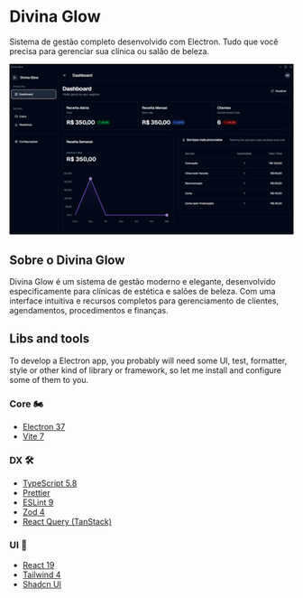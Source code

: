 # Divina Glow

Sistema de gestão completo desenvolvido com Electron. Tudo que você precisa para gerenciar sua clínica ou salão de beleza.

![Demo GIF](https://github.com/josuesilva05/divina-admin/blob/main/images/foto.png)

## Sobre o Divina Glow

Divina Glow é um sistema de gestão moderno e elegante, desenvolvido especificamente para clínicas de estética e salões de beleza. Com uma interface intuitiva e recursos completos para gerenciamento de clientes, agendamentos, procedimentos e finanças.

## Libs and tools

To develop a Electron app, you probably will need some UI, test, formatter, style or other kind of library or framework, so let me install and configure some of them to you.

### Core 🏍️

- [Electron 37](https://www.electronjs.org)
- [Vite 7](https://vitejs.dev)

### DX 🛠️

- [TypeScript 5.8](https://www.typescriptlang.org)
- [Prettier](https://prettier.io)
- [ESLint 9](https://eslint.org)
- [Zod 4](https://zod.dev)
- [React Query (TanStack)](https://react-query.tanstack.com)

### UI 🎨

- [React 19](https://reactjs.org)
- [Tailwind 4](https://tailwindcss.com)
- [Shadcn UI](https://ui.shadcn.com)
